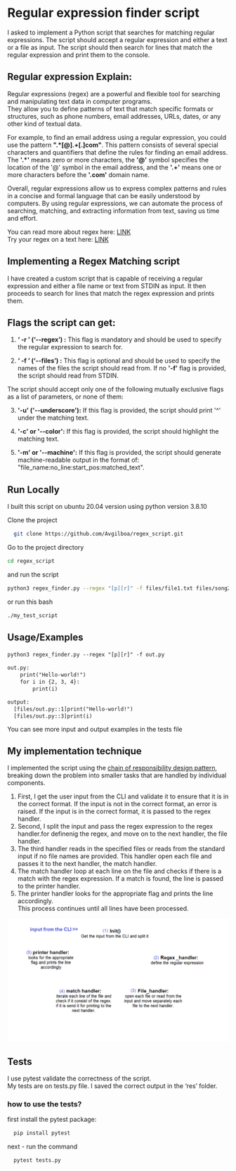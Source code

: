 # Regular expression finder script

I asked to implement a Python script that searches for matching regular expressions. The script should accept a regular expression and either a text or a file as input. The script should then search for lines that match the regular expression and print them to the console.

## Regular expression Explain:

Regular expressions (regex) are a powerful and flexible tool for searching and manipulating text data in computer programs.  
They allow you to define patterns of text that match specific formats or structures, such as phone numbers, email addresses, URLs, dates, or any other kind of textual data.

For example, to find an email address using a regular expression, you could use the pattern **".*[@].+[.]com"**. This pattern consists of several special characters and quantifiers that define the rules for finding an email address. The **'.*'** means zero or more characters, the **'@'** symbol specifies the location of the '@' symbol in the email address, and the **'.+'** means one or more characters before the **'.com'** domain name.  

Overall, regular expressions allow us to express complex patterns and rules in a concise and formal language that can be easily understood by computers. By using regular expressions, we can automate the process of searching, matching, and extracting information from text, saving us time and effort.

You can read more about regex here: [LINK](https://docs.python.org/3/howto/regex.html)  
Try your regex on a text here: [LINK](https://regex101.com/)

## Implementing a Regex Matching script
I have created a custom script that is capable of receiving a regular expression and either a file name or text from STDIN as input. It then proceeds to search for lines that match the regex expression and prints them.

## Flags the script can get:
1. **‘ -r ’ (‘--regex’) :**  This flag is mandatory and should be used to specify the regular expression to search for.  

2. **‘ -f ’ (‘--files’) :** This flag is optional and should be   used to specify the names of the files the script should   read from.
If no **'-f'** flag is provided, the script should read from STDIN.  

The script should accept only one of the following mutually exclusive flags as a list of parameters, or none of them:  

3.  **'-u' ('--underscore'):** If this flag is provided, the script should print '^' under the matching text.  

4.  **'-c' or '--color':** If this flag is provided, the script should highlight the matching text.  

5. **'-m' or '--machine':** If this flag is provided, the script should generate machine-readable output in the format of:
"file_name:no_line:start_pos:matched_text".


## Run Locally

I built this script on ubuntu 20.04 version using python version 3.8.10

Clone the project
```bash
  git clone https://github.com/Avgilboa/regex_script.git
```

Go to the project directory

```bash
cd regex_script
```

and run the script

```bash
python3 regex_finder.py --regex "[p][r]" -f files/file1.txt files/song2.txt
```

or run this bash
```bash
./my_test_script
```

## Usage/Examples

```shell
python3 regex_finder.py --regex "[p][r]" -f out.py
```

```python3
out.py:
    print("Hello-world!")
    for i in {2, 3, 4}:
        print(i)
```
```shell
output:
  [files/out.py::1]print("Hello-world!")
  [files/out.py::3]print(i)
```

You can see more input and output examples in the tests file

## My implementation technique
I implemented the script using the [chain of responsibility design pattern](https://refactoring.guru/design-patterns/chain-of-responsibility), breaking down the problem into smaller tasks that are handled by individual components.  
1. First, I get the user input from the CLI and validate it to ensure that it is in the correct format. If the input is not in the correct format, an error is raised. If the input is in the correct format, it is passed to the regex handler. 
2. Second, I split the input and pass the regex expression to the regex handler.for definenig the regex, and move on to the next handler, the file handler.
3. The third handler reads in the specified files or reads from the standard input if no file names are provided. This handler open each file and passes it to the next handler, the match handler.
4. The match handler loop at each line on the file and checks if there is a match with the regex expression. If a match is found, the line is passed to the printer handler.
5. The printer handler looks for the appropriate flag and prints the line accordingly.  
This process continues until all lines have been processed.  

![image](https://github.com/Avgilboa/regex_script/blob/master/res/chain%20of%20responsibility.png?raw=true)


## Tests

I use pytest validate the correctness of the script.  
My tests are on tests.py file. I saved the correct output in the ‘res’ folder.

### how to use the tests?

first install the pytest package:

```bash
  pip install pytest
```
next - run the command
```bash
  pytest tests.py
```
